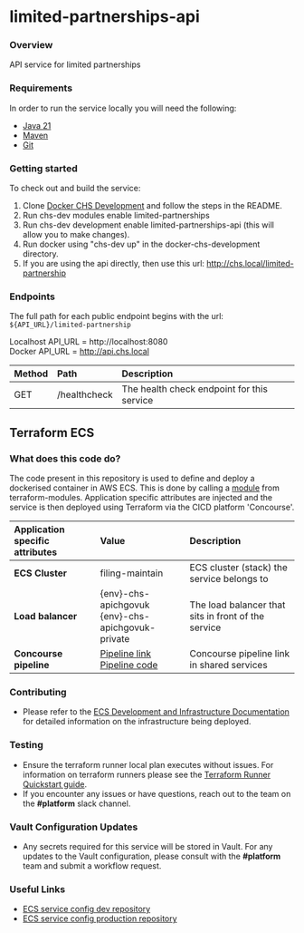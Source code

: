 # limited-partnerships-api

### Overview
API service for limited partnerships

### Requirements
In order to run the service locally you will need the following:
- [Java 21](https://www.oracle.com/java/technologies/downloads/#java21)
- [Maven](https://maven.apache.org/download.cgi)
- [Git](https://git-scm.com/downloads)

### Getting started
To check out and build the service:
1. Clone [Docker CHS Development](https://github.com/companieshouse/docker-chs-development) and follow the steps in the README.
2. Run chs-dev modules enable limited-partnerships
3. Run chs-dev development enable limited-partnerships-api (this will allow you to make changes).
4. Run docker using "chs-dev up" in the docker-chs-development directory.
5. If you are using the api directly, then use this url: http://chs.local/limited-partnership

### Endpoints
The full path for each public endpoint begins with the url:
`${API_URL}/limited-partnership`

Localhost API_URL = http://localhost:8080  
Docker API_URL = http://api.chs.local

Method    | Path                                                                         | Description
:---------|:-----------------------------------------------------------------------------|:-----------
GET | /healthcheck | The health check endpoint for this service


## Terraform ECS

### What does this code do?

The code present in this repository is used to define and deploy a dockerised container in AWS ECS.
This is done by calling a [module](https://github.com/companieshouse/terraform-modules/tree/main/aws/ecs) from terraform-modules. Application specific attributes are injected and the service is then deployed using Terraform via the CICD platform 'Concourse'.


Application specific attributes | Value                                                                                                                                                                                                                                                                | Description
:---------|:---------------------------------------------------------------------------------------------------------------------------------------------------------------------------------------------------------------------------------------------------------------------|:-----------
**ECS Cluster**        | filing-maintain                                                                                                                                                                                                                                                      | ECS cluster (stack) the service belongs to
**Load balancer**      | {env}-chs-apichgovuk <br> {env}-chs-apichgovuk-private                                                                                                                                                                                                               | The load balancer that sits in front of the service
**Concourse pipeline**     | [Pipeline link](https://ci-platform.companieshouse.gov.uk/teams/team-development/pipelines/limited-partnerships-api) <br> [Pipeline code](https://github.com/companieshouse/ci-pipelines/blob/master/pipelines/ssplatform/team-development/limited-partnerships-api) | Concourse pipeline link in shared services


### Contributing
- Please refer to the [ECS Development and Infrastructure Documentation](https://companieshouse.atlassian.net/wiki/spaces/DEVOPS/pages/4390649858/Copy+of+ECS+Development+and+Infrastructure+Documentation+Updated) for detailed information on the infrastructure being deployed.

### Testing
- Ensure the terraform runner local plan executes without issues. For information on terraform runners please see the [Terraform Runner Quickstart guide](https://companieshouse.atlassian.net/wiki/spaces/DEVOPS/pages/1694236886/Terraform+Runner+Quickstart).
- If you encounter any issues or have questions, reach out to the team on the **#platform** slack channel.

### Vault Configuration Updates
- Any secrets required for this service will be stored in Vault. For any updates to the Vault configuration, please consult with the **#platform** team and submit a workflow request.

### Useful Links
- [ECS service config dev repository](https://github.com/companieshouse/ecs-service-configs-dev)
- [ECS service config production repository](https://github.com/companieshouse/ecs-service-configs-production)
